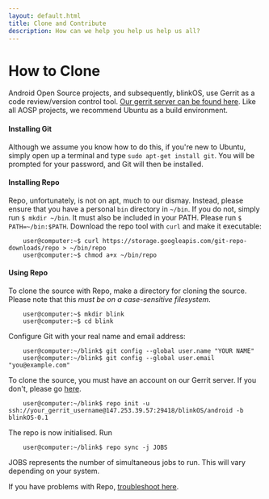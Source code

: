 ```yaml
---
layout: default.html  
title: Clone and Contribute  
description: How can we help you help us help us all?
---
```

# How to Clone

Android Open Source projects, and subsequently, blinkOS, use Gerrit as a code review/version control tool.
[Our gerrit server can be found here](147.253.39.57).
Like all AOSP projects, we recommend Ubuntu as a build environment.
#### Installing Git

Although we assume you know how to do this, if you're new to Ubuntu, simply open up a terminal and type
`sudo apt-get install git`.
You will be prompted for your password, and Git will then be installed.

#### Installing Repo

Repo, unfortunately, is not on apt, much to our dismay. Instead, please ensure that you have a personal
`bin` directory in `~/bin`. If you do not, simply run `$ mkdir ~/bin`.
It must also be included in your PATH. Please run `$ PATH=~/bin:$PATH`.
Download the repo tool with `curl` and make it executable:
```console
    user@computer:~$ curl https://storage.googleapis.com/git-repo-downloads/repo > ~/bin/repo
    user@computer:~$ chmod a+x ~/bin/repo
```

#### Using Repo

To clone the source with Repo, make a directory for cloning the source. Please note
that this *must be on a case-sensitive filesystem*.
```console
    user@computer:~$ mkdir blink
    user@computer:~$ cd blink
```
Configure Git with your real name and email address:
```console
    user@computer:~/blink$ git config --global user.name "YOUR NAME"
    user@computer:~/blink$ git config --global user.email "you@example.com"
```

To clone the source, you must have an account on our Gerrit server. If you don't, please
go [here](147.253.39.57:8080).
```console
    user@computer:~/blink$ repo init -u ssh://your_gerrit_username@147.253.39.57:29418/blinkOS/android -b blinkOS-0.1
```
The repo is now initialised. Run
```console
    user@computer:~/blink$ repo sync -j JOBS
```
JOBS represents the number of simultaneous jobs to run. This will vary depending on your system.

If you have problems with Repo, [troubleshoot here](https://source.android.com/setup/build/downloading).
